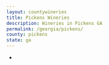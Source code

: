 ```yaml
---
layout: countywineries
title: Pickens Wineries
description: Wineries in Pickens GA
permalink: /georgia/pickens/
county: pickens
state: ga
---
```

-
